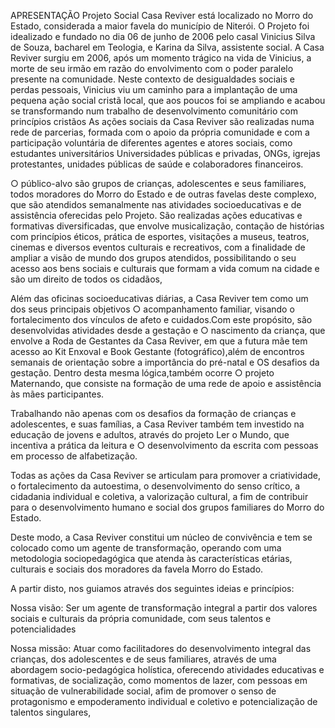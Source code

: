 APRESENTAÇÃO 
Projeto Social Casa Reviver está localizado no Morro do Estado, considerada a maior favela do município de Niterói. O Projeto foi idealizado e fundado no dia 06 de junho de 2006 pelo casal Vinicius Silva de Souza, bacharel em Teologia, e Karina da Silva, assistente social. 
A Casa Reviver surgiu em 2006, após um momento trágico na vida de Vinicius, a morte de seu irmão em razão do envolvimento com o poder paralelo presente na comunidade. Neste contexto de desigualdades sociais e perdas pessoais, Vinicius viu um caminho para a implantação de uma pequena ação social cristã local, que aos poucos foi se ampliando e acabou se transformando num trabalho de desenvolvimento comunitário com princípios cristãos 
As ações sociais da Casa Reviver são realizadas numa rede de parcerias, formada com o apoio da própria comunidade e com a participação voluntária de diferentes agentes e atores sociais, como estudantes universitários Universidades públicas e privadas, ONGs, igrejas protestantes, unidades públicas de saúde e colaboradores financeiros. 

○ público-alvo são grupos de crianças, adolescentes e
seus familiares, todos moradores do Morro do Estado e de
outras favelas deste complexo, que são atendidos
semanalmente nas atividades socioeducativas e de assistência
oferecidas pelo Projeto. São realizadas ações educativas e
formativas diversificadas, que envolve musicalização, contação
de histórias com princípios éticos, prática de esportes,
visitações a museus, teatros, cinemas e diversos eventos
culturais e recreativos, com a finalidade de ampliar a visão de
mundo dos grupos atendidos, possibilitando o seu acesso aos
bens sociais e culturais que formam a vida comum na
cidade e são um direito de todos os cidadãos,


Além das oficinas socioeducativas diárias, a Casa Reviver
tem como um dos seus principais objetivos ○ acompanhamento
familiar, visando o fortalecimento dos vínculos de afeto e
cuidados.Com este propósito, são desenvolvidas atividades
desde a gestação e ○ nascimento da criança, que envolve a
Roda de Gestantes da Casa Reviver, em que a futura mãe tem
acesso ao Kit Enxoval e Book Gestante (fotográfico),além de
encontros semanais de orientação sobre a importância do
pré-natal e OS desafios da gestação. Dentro desta mesma
lógica,também ocorre ○ projeto Maternando, que consiste na
formação de uma rede de apoio e assistência às mães
participantes.

Trabalhando não apenas com os desafios da
formação de crianças e adolescentes, e suas famílias, a
Casa Reviver também tem investido na educação de jovens
e adultos, através do projeto Ler o Mundo, que incentiva a
prática da leitura e ○ desenvolvimento da escrita com
pessoas em processo de alfabetização.


Todas as ações da Casa Reviver se articulam para
promover a criatividade, o fortalecimento da autoestima, o
desenvolvimento do senso crítico, a cidadania individual e
coletiva, a valorização cultural, a fim de contribuir para o
desenvolvimento humano e social dos grupos familiares do
Morro do Estado.


Deste modo, a Casa Reviver constitui um núcleo de
convivência e tem se colocado como um agente de
transformação, operando com uma metodologia
sociopedagógica que atenda às características etárias,
culturais e sociais dos moradores da favela Morro do
Estado.

A partir disto, nos guiamos através dos seguintes ideias e
princípios:


Nossa visão: Ser um agente de transformação integral a partir dos
valores sociais e culturais da própria comunidade, com seus talentos
e potencialidades


Nossa missão: Atuar como facilitadores do desenvolvimento
integral das crianças, dos adolescentes e de seus familiares, através
de uma abordagem socio-pedagógica holística, oferecendo
atividades educativas e formativas, de socialização, como momentos
de lazer, com pessoas em situação de vulnerabilidade social, afim
de promover o senso de protagonismo e empoderamento individual
e coletivo e potencialização de talentos singulares,